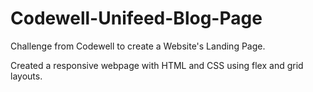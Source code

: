 # Codewell-Unifeed-Blog-Page

Challenge from Codewell to create a Website's Landing Page.

Created a responsive webpage with HTML and CSS using flex and grid layouts.
